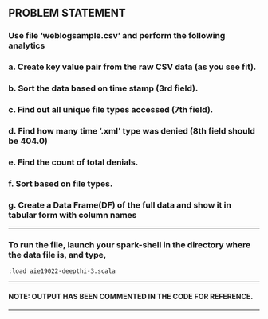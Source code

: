 ## PROBLEM STATEMENT

### Use file ‘weblogsample.csv’ and perform the following analytics
### a. Create key value pair from the raw CSV data (as you see fit).
### b. Sort the data based on time stamp (3rd field).
### c. Find out all unique file types accessed (7th field).
### d. Find how many time ‘.xml’ type was denied (8th field should be 404.0)
### e. Find the count of total denials.
### f. Sort based on file types.
### g. Create a Data Frame(DF) of the full data and show it in tabular form with column names
***
### To run the file, launch your spark-shell in the directory where the data file is, and type,
```
:load aie19022-deepthi-3.scala
```
***
#### NOTE: OUTPUT HAS BEEN COMMENTED IN THE CODE FOR REFERENCE.
***

